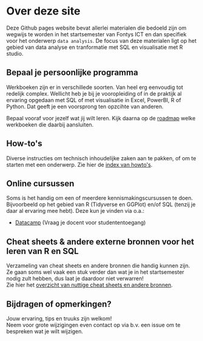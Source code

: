 # Over deze site

Deze Github pages website bevat allerlei materialen die bedoeld zijn om wegwijs te worden in het startsemester van Fontys ICT en dan specifiek voor het onderwerp `data analysis`. De focus van deze materialen ligt op het gebied van data analyse en tranformatie met SQL en visualisatie met R studio.

## Bepaal je persoonlijke programma

Werkboeken zijn er in verschillede soorten. Van heel erg eenvoudig tot redelijk complex. Wellicht heb je bij je vooropleiding of in de praktijk al ervaring opgedaan met SQL of met visualisatie in Excel, PowerBI, R of Python. Dat geeft je een voorsprong ten opzcihte van anderen.

Bepaal vooraf voor jezelf wat jij wilt leren. Kijk daarna op de [roadmap](roadmap.md) welke werkboeken die daarbij aansluiten.

## How-to's

Diverse instructies om technisch inhoudelijke zaken aan te pakken, of om te starten met een onderwerp. Zie hier de [index van howto's](howto.md).

## Online cursussen

Soms is het handig om een of meerdere kennismakingscursussen te doen. Bijvoorbeeld op het gebied van R (Tidyverse en GGPlot) en/of SQL (tenzij je daar al ervaring mee hebt). Deze kun je vinden via o.a.:

- [Datacamp](https://www.datacamp.com/) (Vraag je docent voor studententoegang)

## Cheat sheets & andere externe bronnen voor het leren van R en SQL

Verzameling van cheat sheets en andere bronnen die handig kunnen zijn. Ze gaan soms wel vaak een stuk verder dan wat je in het startsemester nodig zult hebben, dus laat je daardoor niet verwarren!  
Zie hier het [overzicht van nuttige cheat sheets en andere bronnen](cheeatsheets.md).

## Bijdragen of opmerkingen?

Jouw ervaring, tips en truuks zijn welkom!  
Neem voor grote wijzigingen even contact op via b.v. een issue om te bespreken wat je wilt wijzigen.

